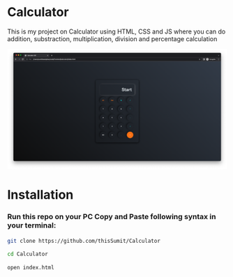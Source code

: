 # Calculator
This is my project on Calculator using HTML, CSS and JS
where you can do addition, substraction, multiplication, division and percentage calculation 

![Screenshot of website](calz.png)
<br>

# Installation

<h3>Run this repo on your PC
   Copy and Paste following syntax in your terminal:</h3>



```bash
git clone https://github.com/thisSumit/Calculator
```


```bash
cd Calculator
```


```bash
open index.html
```
